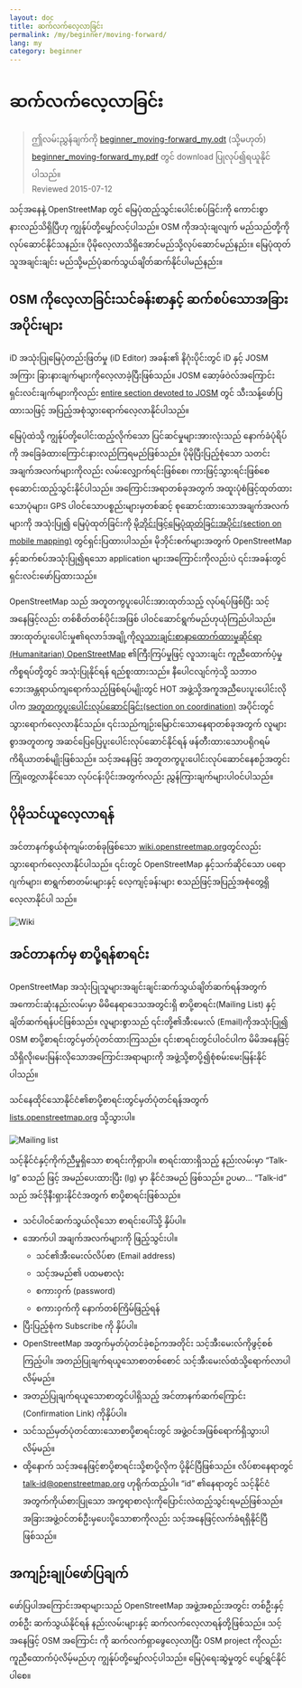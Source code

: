 ```yaml
---
layout: doc
title: ဆက်လက်လေ့လာခြင်း
permalink: /my/beginner/moving-forward/
lang: my
category: beginner
---
```


ဆက်လက်လေ့လာခြင်း
===============

> ဤလမ်းညွှန်ချက်ကို [beginner_moving-forward_my.odt](/files/beginner_moving-forward_my.odt) (သို့မဟုတ်)  [beginner_moving-forward_my.pdf](/files/beginner_moving-forward_my.pdf) တွင် download ပြုလုပ်၍ရယူနိုင်ပါသည်။  
> Reviewed 2015-07-12  

သင့်အနေနဲ့ OpenStreetMap တွင် မြေပုံထည့်သွင်းပေါင်းစပ်ခြင်းကို ကောင်းစွာနားလည်သိရှိပြီဟု ကျွန်ုပ်တို့မျှော်လင့်ပါသည်။ OSM ကိုအသုံးချလျက် မည်သည်တို့ကိုလုပ်ဆောင်နိုင်သနည်း။ ပိုမိုလေ့လာသိရှိအောင်မည်သို့လုပ်ဆောင်မည်နည်း။ မြေပုံထုတ်သူအချင်းချင်း မည်သို့မည်ပုံဆက်သွယ်ချိတ်ဆက်နိုင်ပါမည်နည်း။  

OSM ကိုလေ့လာခြင်းသင်ခန်းစာနှင့် ဆက်စပ်သောအခြားအပိုင်းများ
---------------------------

iD အသုံးပြုမြေပုံတည်းဖြတ်မှု (iD Editor) အခန်း၏ နိဂုံးပိုင်းတွင် iD နှင့် JOSM အကြား ခြားနားချက်များကိုလေ့လာခဲ့ပြီးဖြစ်သည်။ JOSM ဆော့ဖ်ဝဲလ်အကြောင်းရှင်းလင်းချက်များကိုလည်း [entire section devoted to JOSM](/my/josm/) တွင် သီးသန့်ဖော်ပြထားသဖြင့် အပြည့်အစုံသွားရောက်လေ့လာနိုင်ပါသည်။  

မြေပုံထဲသို့ ကျွန်ုပ်တို့ပေါင်းထည့်လိုက်သော ပြင်ဆင်မှုများအားလုံးသည် နောက်ခံပုံရိပ်ကို အခြေခံထားကြောင်းနားလည်ကြရမည်ဖြစ်သည်။ ပိုမိုပြီးပြည့်စုံသော သတင်းအချက်အလက်များကိုလည်း လမ်းလျှောက်ရင်းဖြစ်စေ၊ ကားဖြင့်သွားရင်းဖြစ်စေ စုဆောင်းထည့်သွင်းနိုင်ပါသည်။ အကြောင်းအရာတစ်ခုအတွက် အထူးပုံစံဖြင့်ထုတ်ထားသောပုံများ၊ GPS ပါဝင်သောပစ္စည်းများမှတစ်ဆင့် စုဆောင်းထားသောအချက်အလက်များကို အသုံးပြု၍ မြေပုံထုတ်ခြင်းကို [မိုဘိုင်းဖြင့်မြေပုံထုတ်ခြင်းအပိုင်း(section on mobile mapping)](/my/mobile-mapping/) တွင်ရှင်းပြထားပါသည်။ မိုဘိုင်းစက်များအတွက် OpenStreetMap နှင့်ဆက်စပ်အသုံးပြု၍ရသော application များအကြောင်းကိုလည်းပဲ ၎င်းအခန်းတွင်ရှင်းလင်းဖော်ပြထားသည်။  

OpenStreetMap သည် အတူတကွပူးပေါင်းအားထုတ်သည့် လုပ်ရပ်ဖြစ်ပြီး သင့်အနေဖြင့်လည်း တစ်စိတ်တစ်ပိုင်းအဖြစ် ပါဝင်ဆောင်ရွက်မည်ဟုယုံကြည်ပါသည်။ အားထုတ်ပူးပေါင်းမှု၏ရလာဒ်အချို့ကို[လူသားချင်းစာနာထောက်ထားမှုဆိုင်ရာ (Humanitarian) OpenStreetMap](http://hotosm.org) ၏ကြီးကြပ်မှုဖြင့် လူသားချင်း ကူညီထောက်ပံ့မှုကိစ္စရပ်တို့တွင် အသုံးပြုနိုင်ရန် ရည်စူးထားသည်။ နီပေါငလျင်ကဲ့သို့ သဘာဝဘေးအန္တရာယ်ကျရောက်သည့်ဖြစ်ရပ်မျိုးတွင် HOT အဖွဲ့သို့အကူအညီပေးပူးပေါင်းလိုပါက [အတူတကွပူးပေါင်းလုပ်ဆောင်ခြင်း(section on coordination)](/my/coordination/) အပိုင်းတွင် သွားရောက်လေ့လာနိုင်သည်။ ၎င်းသည်ကျဉ်းမြောင်းသောနေရာတစ်ခုအတွက် လူများစွာအတူတကွ အဆင်ပြေပြေပူးပေါင်းလုပ်ဆောင်နိုင်ရန် ဖန်တီးထားသောပရိုဂရမ်ကိရိယာတစ်မျိုးဖြစ်သည်။ သင့်အနေဖြင့် အတူတကွပူးပေါင်းလုပ်ဆောင်နေစဉ်အတွင်း ကြုံတွေ့လာနိုင်သော လုပ်ငန်းပိုင်းအတွက်လည်း ညွှန်ကြားချက်များပါဝင်ပါသည်။  


ပိုမိုသင်ယူလေ့လာရန်
----------

အင်တာနက်စွယ်စုံကျမ်းတစ်ခုဖြစ်သော [wiki.openstreetmap.org](http://wiki.openstreetmap.org/)တွင်လည်းသွားရောက်လေ့လာနိုင်ပါသည်။ ၎င်းတွင် OpenStreetMap နှင့်သက်ဆိုင်သော ပရောဂျက်များ၊ စာရွက်စာတမ်းများနှင့် လေ့ကျင့်ခန်းများ စသည်ဖြင့်အပြည့်အစုံတွေ့ရှိလေ့လာနိုင်ပါ သည်။  

![Wiki][]

<!-- also more info on this site once it is prepared -->

အင်တာနက်မှ စာပို့ရန်စာရင်း
------------

OpenStreetMap အသုံးပြုသူများအချင်းချင်းဆက်သွယ်ချိတ်ဆက်ရန်အတွက် အကောင်းဆုံးနည်းလမ်းမှာ မိမိနေရာဒေသအတွင်းရှိ စာပို့စာရင်း(Mailing List) နှင့် ချိတ်ဆက်ရန်ပင်ဖြစ်သည်။ လူများစွာသည် ၎င်းတို့၏အီးမေးလ် (Email)ကိုအသုံးပြု၍ OSM စာပို့စာရင်းတွင်မှတ်ပုံတင်ထားကြသည်။ ၎င်းစာရင်းတွင်ပါဝင်ပါက မိမိအနေဖြင့်သိရှိလို၊မေးမြန်းလိုသောအကြောင်းအရာများကို အဖွဲ့သို့စာပို့၍စုံစမ်းမေးမြန်းနိုင်ပါသည်။   

သင်နေထိုင်သောနိုင်ငံ၏စာပို့စာရင်းတွင်မှတ်ပုံတင်ရန်အတွက် [lists.openstreetmap.org](http://lists.openstreetmap.org/) သို့သွားပါ။  

![Mailing list][]

သင့်နိုင်ငံနှင့်ကိုက်ညီမှုရှိသော စာရင်းကိုရှာပါ။ စာရင်းထားရှိသည့် နည်းလမ်းမှာ “Talk-lg”  စသည် ဖြင့် အမည်ပေးထားပြီး (lg) မှာ နိုင်ငံအမည် ဖြစ်သည်။   ဥပမာ… “Talk-id” သည် အင်ဒိုနီးရှားနိုင်ငံအတွက် စာပို့စာရင်းဖြစ်သည်။  

- သင်ပါဝင်ဆက်သွယ်လိုသော စာရင်းပေါ်သို့ နှိပ်ပါ။  
- အောက်ပါ အချက်အလက်များကို ဖြည့်သွင်းပါ။  
    + သင်၏အီးမေးလ်လိပ်စာ (Email address)  
    + သင့်အမည်၏ ပထမစာလုံး   
    + စကားဝှက် (password)  
    + စကားဝှက်ကို နောက်တစ်ကြိမ်ဖြည့်ရန်   
- ပြီးပြည့်စုံက  Subscribe ကို နှိပ်ပါ။
- OpenStreetMap အတွက်မှတ်ပုံတင်ခဲ့စဉ်ကအတိုင်း သင့်အီးမေးလ်ကိုဖွင့်စစ်ကြည့်ပါ။ အတည်ပြုချက်ရယူသောစာတစ်စောင် သင့်အီးမေးလ်ထံသို့ရောက်လာပါလိမ့်မည်။  
- အတည်ပြုချက်ရယူသောစာတွင်ပါရှိသည့် အင်တာနက်ဆက်ကြောင်း (Confirmation Link) ကိုနှိပ်ပါ။  
- သင်သည်မှတ်ပုံတင်ထားသောစာပို့စာရင်းတွင် အဖွဲ့ဝင်အဖြစ်ရောက်ရှိသွားပါလိမ့်မည်။  
- ထို့နောက် သင့်အနေဖြင့်စာပို့စာရင်းသို့စာပို့လိုက ပို့နိုင်ပြီဖြစ်သည်။ လိပ်စာနေရာတွင်  [talk-id@openstreetmap.org](mailto:talk-id@openstreetmap.org) ဟုရိုက်ထည့်ပါ။ “id” ၏နေရာတွင် သင့်နိုင်ငံအတွက်ကိုယ်စားပြုသော အက္ခရာစာလုံးကိုပြောင်းလဲထည့်သွင်းရမည်ဖြစ်သည်။ အခြားအဖွဲ့ဝင်တစ်ဦးမှပေးပို့သောစာကိုလည်း သင့်အနေဖြင့်လက်ခံရရှိနိုင်ပြီဖြစ်သည်။  

<!-- maybe expand and put this back later
MapOSMatic
----------

One such project is called MapOSMatic, which you can access through your
internet browser at [maposmatic.org](http://www.maposmatic.org/). This
is a simple tool for printing a map of any area you choose. It will
automatically create the map, along with a grid over the map, and an
index of locations that are included in the area.

![MapOSMatic][]
-->


အကျဉ်းချုပ်ဖော်ပြချက်
-------

ဖော်ပြပါအကြောင်းအရာများသည် OpenStreetMap အဖွဲ့အစည်းအတွင်း တစ်ဦးနှင့်တစ်ဦး ဆက်သွယ်နိုင်ရန် နည်းလမ်းများနှင့် ဆက်လက်လေ့လာရန်တို့ဖြစ်သည်။ သင့်အနေဖြင့် OSM အကြောင်း ကို ဆက်လက်ရှာဖွေလေ့လာပြီး OSM project ကိုလည်းကူညီထောက်ပံ့လိမ့်မည်ဟု ကျွန်ုပ်တို့မျှော်လင့်ပါသည်။ မြေပုံရေးဆွဲမှုတွင် ပျော်ရွှင်နိုင်ပါစေ။


[MapOSMatic]: /images/beginner/maposmatic-homepage.png
[Wiki]: /images/beginner/osm-wiki.png
[Mailing list]: /images/beginner/osm-mailing-lists.png